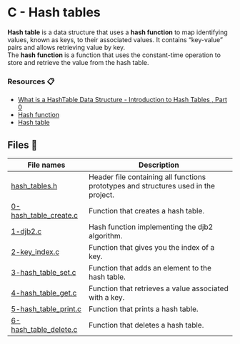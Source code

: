 # C - Hash tables
**Hash table** is a data structure that uses a **hash function** to map identifying values, known as keys, to their associated values. It contains “key-value” pairs and allows retrieving value by key. </br>
The **hash function** is a function that uses the constant-time operation to store and retrieve the value from the hash table.

### Resources :clipboard:
* [What is a HashTable Data Structure - Introduction to Hash Tables , Part 0](https://www.youtube.com/watch?v=MfhjkfocRR0&ab_channel=PaulProgramming)
* [Hash function](https://en.wikipedia.org/wiki/Hash_function)
* [Hash table](https://en.wikipedia.org/wiki/Hash_table)

## Files :open_file_folder:

File names | Description
--- | ---
[hash_tables.h](https://github.com/Donaldoo/holbertonschool-low_level_programming/blob/main/hash_tables/hash_tables.h) | Header file containing all functions prototypes and structures used in the project.
[0-hash_table_create.c](https://github.com/Donaldoo/holbertonschool-low_level_programming/blob/main/hash_tables/0-hash_table_create.c) | Function that creates a hash table.
[1-djb2.c](https://github.com/Donaldoo/holbertonschool-low_level_programming/blob/main/hash_tables/1-djb2.c) | Hash function implementing the djb2 algorithm.
[2-key_index.c](https://github.com/Donaldoo/holbertonschool-low_level_programming/blob/main/hash_tables/2-key_index.c) | Function that gives you the index of a key.
[3-hash_table_set.c](https://github.com/Donaldoo/holbertonschool-low_level_programming/blob/main/hash_tables/3-hash_table_set.c) | Function that adds an element to the hash table.
[4-hash_table_get.c](https://github.com/Donaldoo/holbertonschool-low_level_programming/blob/main/hash_tables/4-hash_table_get.c) | Function that retrieves a value associated with a key.
[5-hash_table_print.c](https://github.com/Donaldoo/holbertonschool-low_level_programming/blob/main/hash_tables/5-hash_table_print.c) | Function that prints a hash table.
[6-hash_table_delete.c](https://github.com/Donaldoo/holbertonschool-low_level_programming/blob/main/hash_tables/6-hash_table_delete.c) | Function that deletes a hash table.
